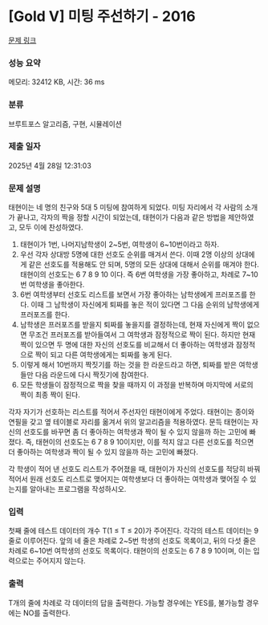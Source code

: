 # [Gold V] 미팅 주선하기 - 2016 

[문제 링크](https://www.acmicpc.net/problem/2016) 

### 성능 요약

메모리: 32412 KB, 시간: 36 ms

### 분류

브루트포스 알고리즘, 구현, 시뮬레이션

### 제출 일자

2025년 4월 28일 12:31:03

### 문제 설명

<p>태현이는 네 명의 친구와 5대 5 미팅에 참여하게 되었다. 미팅 자리에서 각 사람의 소개가 끝나고, 각자의 짝을 정할 시간이 되었는데, 태현이가 다음과 같은 방법을 제안하였고, 모두 이에 찬성하였다.</p>

<ol>
	<li>태현이가 1번, 나머지남학생이 2~5번, 여학생이 6~10번이라고 하자.</li>
	<li>우선 각자 상대방 5명에 대한 선호도 순위를 매겨서 쓴다. 이때 2명 이상의 상대에게 같은 선호도를 적용해도 안 되며, 5명의 모든 상대에 대해서 순위를 매겨야 한다. 태현이의 선호도는 6 7 8 9 10 이다. 즉 6번 여학생을 가장 좋아하고, 차례로 7~10번 여학생을 좋아한다.</li>
	<li>6번 여학생부터 선호도 리스트를 보면서 가장 좋아하는 남학생에게 프러포즈를 한다. 이때 그 남학생이 자신에게 퇴짜를 놓은 적이 있다면 그 다음 순위의 남학생에게 프러포즈를 한다.</li>
	<li>남학생은 프러포즈를 받을지 퇴짜를 놓을지를 결정하는데, 현재 자신에게 짝이 없으면 무조건 프러포즈를 받아들여서 그 여학생과 잠정적으로 짝이 된다. 하지만 현재 짝이 있으면 두 명에 대한 자신의 선호도를 비교해서 더 좋아하는 여학생과 잠정적으로 짝이 되고 다른 여학생에게는 퇴짜를 놓게 된다.</li>
	<li>이렇게 해서 10번까지 짝짓기를 하는 것을 한 라운드라고 하면, 퇴짜를 받은 여학생들만 다음 라운드에 다시 짝짓기에 참여한다.</li>
	<li>모든 학생들이 잠정적으로 짝을 찾을 때까지 이 과정을 반복하며 마지막에 서로의 짝이 최종 짝이 된다.</li>
</ol>

<p>각자 자기가 선호하는 리스트를 적어서 주선자인 태현이에게 주었다. 태현이는 종이와 연필을 갖고 옆 테이블로 자리를 옮겨서 위의 알고리즘을 적용하였다. 문득 태현이는 자신의 선호도를 바꾸면 좀 더 좋아하는 여학생과 짝이 될 수 있지 않을까 하는 고민에 빠졌다. 즉, 태현이의 선호도는 6 7 8 9 10이지만, 이를 적지 않고 다른 선호도를 적으면 더 좋아하는 여학생과 짝이 될 수 있지 않을까 하는 고민에 빠졌다.</p>

<p>각 학생이 적어 낸 선호도 리스트가 주어졌을 때, 태현이가 자신의 선호도를 적당히 바꿔 적어서 원래 선호도 리스트로 맺어지는 여학생보다 더 좋아하는 여학생과 맺어질 수 있는지를 알아내는 프로그램을 작성하시오.</p>

### 입력 

 <p>첫째 줄에 테스트 데이터의 개수 T(1 ≤ T ≤ 20)가 주어진다. 각각의 테스트 데이터는 9줄로 이루어진다. 앞의 네 줄은 차례로 2~5번 학생의 선호도 목록이고, 뒤의 다섯 줄은 차례로 6~10번 여학생의 선호도 목록이다. 태현이의 선호도는 6 7 8 9 10이며, 이는 입력으로는 주어지지 않는다.</p>

### 출력 

 <p>T개의 줄에 차례로 각 데이터의 답을 출력한다. 가능할 경우에는 YES를, 불가능할 경우에는 NO를 출력한다.</p>

